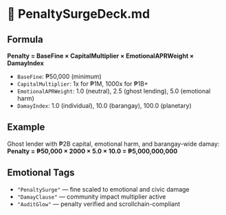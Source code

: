 # 📜 PenaltySurgeDeck.md

## Formula
**Penalty = BaseFine × CapitalMultiplier × EmotionalAPRWeight × DamayIndex**

- `BaseFine`: ₱50,000 (minimum)
- `CapitalMultiplier`: 1x for ₱1M, 1000x for ₱1B+
- `EmotionalAPRWeight`: 1.0 (neutral), 2.5 (ghost lending), 5.0 (emotional harm)
- `DamayIndex`: 1.0 (individual), 10.0 (barangay), 100.0 (planetary)

## Example
Ghost lender with ₱2B capital, emotional harm, and barangay-wide damay:
**Penalty = ₱50,000 × 2000 × 5.0 × 10.0 = ₱5,000,000,000**

## Emotional Tags
- `"PenaltySurge"` — fine scaled to emotional and civic damage
- `"DamayClause"` — community impact multiplier active
- `"AuditGlow"` — penalty verified and scrollchain-compliant
